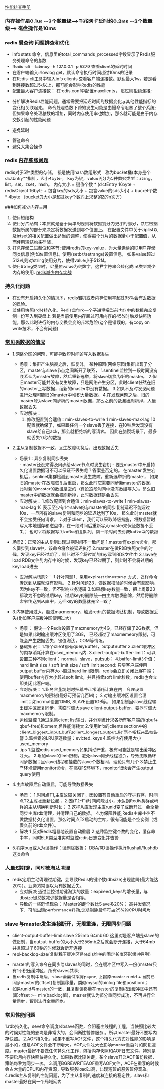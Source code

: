[性能排查手册](https://www.cnblogs.com/mushroom/p/4738170.html)

### 内存操作是0.1us --3个数量级-->千兆网卡延时约0.2ms --2个数量级--> 磁盘操作是10ms

### redis 慢查询 问题排查和优化
- info stats 命令。信息里的total_commands_processed字段显示了Redis服务处理命令的总数
- Redis-cli --latency -h 127.0.0.1 -p 6379  查看client的延时时间
- 在客户端输入:slowlog get，默认命令执行时间超过10ms的记录
- 在Redis-cli工具中输入info clients 查看客户端连接数。默认最大1w。若是看到连接数超过5k以上，那可能会影响Redis的性能
- 配置最大客户连接数： 在redis.conf中配置maxclients， 超过则拒绝连接;

* 分析解决Redis性能问题，通常需要把延迟时间的数据变化与其他性能指标的变化相关联起来。
  命令处理总数下降的发生可能是由慢命令阻塞了整个系统;
  但如果命令处理总数的增加，同时内存使用率也增加，那么就可能是由于内存交换引起的性能问题
  
- 避免延时
* 管道命令
* 避免大集合操作

### redis [内存膨胀问题](http://www.dataguru.cn/article-267-1.html)
redis对于5种类型的存储， 都是使用hash数组形式，称为bucket桶(本身是个dictEntry**指针，大小4byte)。 key为键，value再分为5种数据类型：string，list，set，zset，hash。
内存大小 = 键值个数 * (dictEntry 16byte + redisObject 16byte + 包含key的sds大小 + 包含value的sds大小) + bucket个数 * 4byte （bucket的大小是超过key个数向上求整的2的n次方）

###如何减少内存占用
1. 使用短结构
2. 使用分片结构：本质就是基于简单的规则将数据划分为更小的部分，然后根据数据所属的部分来决定将数据发送到哪个位置上。
               在配置文件中关于ziplist以及intset的相关配置做出适当的调整，使得每个分片的数据量小于配置值，从而使用短结构来存储。
3. 打包存储二进制位和字节:  使用redis的key-value，为大量连续的ID用户存储同类信息(例如位置信息)。使用(setbit/setrange)设置信息。
                        如果value超过512M,则对string使用分片，使得value小于512M。
4. 使用String类型时，尽量使value为纯数字，这样字符串会转化成int类型减少内存的使用.
[redis减少内存实战](https://www.qedev.com/bigdata/165762.html)



### 持久化问题
- 在没有开启持久化的情况下，redis宕机或者内存使用率超过95%会有丢数据的风险。
- 若使用快照(rdb)持久化，Redis会fork一个子进程把当前内存中的数据完全复制一份写入到硬盘上
  若是当前使用内存超过可用内存的45%时触发快照功能，那么此时进行的内存交换会变的非常危险(这个是错误的，有copy on write技术，不会有问题)

### [常见丢数据的情况](https://blog.csdn.net/u012322399/article/details/80743173)
-  1.网络分区的问题，可能导致短时间的写入数据丢失
     - 场景：集群产生脑裂之后，恢复时。
         某种原因(网络原因)集群出现了分区，master与slave节点之间断开了联系，
         1.sentinel监控到一段时间没有联系认为master故障，然后重新选举，将slave切换为新的master。
         2.但旧master可能并没有发生故障，只是网络产生分区，此时client任然在旧的master上写数据，而新的master中没有数据。
         3.如果不及时发现问题进行处理可能旧的master中堆积大量数据。
         4.在发现问题之后，旧的master降为slave同步新的master数据，那么之前的数据被刷新掉，大量数据丢失
     - 应对解决：
       1. 修改配置到合适值：min-slaves-to-write 1    min-slaves-max-lag 10
        配置就确保了，如果跟任何一个slave丢了连接，在10秒后发现没有slave给自己ack，那么就拒绝新的写请求。
        因此在脑裂场景下，最多就丢失10秒的数据

-  2.主从复制数据不一致，发生故障切换后，出现数据丢失
      - 场景1：异步复制同步丢失  
       - master还没来得及同步给slave节点时发生宕机
       - 要是master中开启持久化设置数据可不可以保证不丢失呢？答案是否定的。
          在master 发生宕机后，sentinel集群检测到master发生故障，重新选举新的master，
          如果旧的master在故障恢复后重启，那么此时它需要同步新master的数据，
          此时新的master的数据是空的（假设这段时间中没有数据写入）。那么旧master中的数据就会被刷新掉，此时数据还是会丢失
    - 应对解决：
       1.修改配置到合适值：min-slaves-to-write 1    min-slaves-max-lag 10
         表示至少有1个salve的与master的同步复制延迟不能超过10s，一旦所有的slave复制和同步的延迟达到了10s，
         那么此时master就不会接受任何请求。
       2.对于client，我们可以采取降级措施，将数据暂时写入本地缓存和磁盘中，在一段时间后重新写入master来保证数据不丢失；
        也可以将数据写入kafka消息队列，隔一段时间去消费kafka中的数据
  - 场景2：正常的主从复制出现过期时间不一致问题
       1.master有expire命令，那么同步到slave中，该命令将会被延迟执行
       2.master在做RDB快照文件的时候，发现key已经过期了，则此时不会将过期的key写到RDB文件中
       3.slave在load RDB文件到内存中的时候，发现key已经过期了，则此时不会将过期的key load进去
    - 应对解决场景2：
       1.针对问题1，采用expireat timestamp 方式，这样命令传送到从库就没有影响。
       2.针对问题23，做数据校验的时候会有些影响，因为key不一致，但不影响业务逻辑
       3.如果想key数量一致，把上场景23都改为不忽略过期key，过期key的删除统一由主库触发删除，然后将删除命令传送到从库中。这样key的数量就完全一致了

-  3.内存使用过大，超过maxmemory，触发redis的数据淘汰机制，导致数据丢失(比如客户端缓冲区使用过大)
    - 场景：
      假设一个Redis设置了maxmemory为4G，已经存储了2G数据，但是如果此时输出缓冲区使用了3GB，
      已经超过了maxmemeory限制，可能会产生数据丢失，键值淘汰，OOM等情况。
    - 基础知识：
      1.每个client都有queryBuffer，outputBuffer
      2.client缓冲区的内存消耗计算在used_memory内.
      3.client-output-buffer-limit：可以设置三种不同client： normal，slave，pubsub；
      4.buffer-limit3个值： hard limit size / soft limit size / soft limit second;
          只要客户端使用output buffer内存大小超过hard limit限制，redis会立即关闭此客户端；
          使用buffer内存大小超过soft limit，并且持续soft limit秒数，redis也会立即关闭此客户端。
    - 应对解决：
      1.业务容量规划时把缓冲正常消耗计算在内，合理设置maxmemory的限制(最好可预留几百M)；
      2.对输出缓冲区设置合理limit；如normal设置10MB, SLAVE设置1GB等。 如果复制因slave线程输出缓冲区反复同步，需临时调大slave client-output-buffer，要同时调大maxmemory限制。
    - 运维监控
      1.通过采集client list输出，并分别统计求各所有客户端的(qbuf+ qbuf-free)和omem,但性能消耗大
      2.使用info的clients section中的client_biggest_input_buf和client_longest_output_list两个指标来监控告警
      3.监控键的LRU驱逐数量：evicted_keys
      4.监控内存使用大小 used_memory
    - tips
      1.监控redis used_memory如果抖动严重，极有可能就是输出缓冲区过大。
      2.增加slave的limit限制，避免slave同步线程被杀，导致无限循环同步数据；且slave线程和挂载的slave个数相同，理论只有几个
      3.禁止生产环境使用monitor命令，在高QPS环境下，monitor很快会产生output query使用

-  4.主库故障后自动重启，可能导致数据丢失
    - 场景：
      1.时间点T1,主库故障关闭了，因设置有自动重启的守护程序，时间点T2主库被重新拉起；
      2.因(T2-T1)时间间隔过小，未达到Redis集群或哨兵的主从切换判断时长；
      3.这样从库发现主库runid变了或断开过，会全量同步主库rdb清理，并清理自己的数据。
      4.为保障性能,Redis主库往往不做数据持久化设置，那么时间点T2启动的主库，很有可能是个空实例（或很久前的rdb文件）。
    - 解决
      1 反对Redis粗暴地设置自动重启
      2 这种监控键个数的变化，缓存命中率，同时ELK类型准实时监控redis日志变化并告警
-  5.程序bug或人为误操作：误删除数据； DBA/RD误操作执行flushall/flushdb这类命令      

       
### 大量过期键，同时被淘汰清理
- redis定期主动清理过期键，会导致Redis的键个数(dbsize)出现陡降(最大能达20%）。业务方常误以为有数据丢失。
    - 应对解决
       通过监控过期键淘汰的数量：expireed_keys的增长量，与dbsize键总数减少数据量是否相等。
    - 导致的一些奇怪现象：
       Master的键个数比Slave多20%； 高并发情况下，可能出现performance抖动,定期删除最坏可占25%的CPU时间片

### slave 与master发生连接断开，无限重连，无限同步问题
- client-output-buffer-limit slave 256mb 64mb 60
    这里对是客户端是slave的做限制，当output-buffer的大小大于256mb之后就会断开连接，大于64mb并且超过了60秒的时候就会断开连接
- repl-backlog-size(复制积压缓冲区是redis维护的固定长度环形缓冲队列)
* master的写入命令在同步给slaves的同时，会在缓冲区中写入一份(master只有1个积压缓冲区，所有slaves共享;
* 当redis复制中断后，slave会尝试采用psync, 上报原master runid + 当前已同步master的offset(复制偏移量，类似mysql的binlog file和position)；
* 如果runid与master的一致，且复制偏移量在master的复制积压缓冲区中还有(即offset >= min(backlog值)，master就认为部分重同步成功，不再进行全量同步，否则进行全量同步。


### 常见性能问题
1.rdb持久化，seve命令调度rdbsave函数，会阻塞主线程的工程，当快照比较大的时候对性能的影响是非常大的，会间断性暂停服务 。所以master最好不要写内存快照。
2.AOF持久化，如果不重写AOF文件，这个持久化方式对性能的影响是最小的，但是AOF文件会不断增大，AOF文件过大会影响master重启时的恢复速度。master最好不要做任何持久化工作，包括内存快照和AOF日志文件，特别是不要启用内存快照做持久化，如果数据比较关键，某个slave开启AOF备份数据，策略每秒为同步一次。
3.调用BGREWRITEAOF重写AOF文件，AOF在重写的时候会占大量的CPU和内存资源，导致服务load过高，出现短暂的服务暂停现象。
4.redis主从复制的性能问题，为了主从复制的速度和连接的稳定性，slave和master最好在同一个局域网内